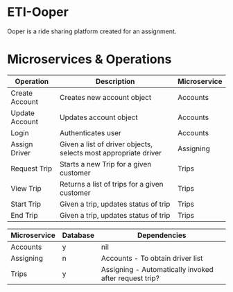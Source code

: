 # ETI-Ooper

Ooper is a ride sharing platform created for an assignment.

# Microservices & Operations

| Operation      | Description                                                     | Microservice |
| -------------- | --------------------------------------------------------------- | ------------ |
| Create Account | Creates new account object                                      | Accounts     |
| Update Account | Updates account object                                          | Accounts     |
| Login          | Authenticates user                                              | Accounts     |
| Assign Driver  | Given a list of driver objects, selects most appropriate driver | Assigning    |
| Request Trip   | Starts a new Trip for a given customer                          | Trips        |
| View Trip      | Returns a list of trips for a given customer                    | Trips        |
| Start Trip     | Given a trip, updates status of trip                            | Trips        |
| End Trip       | Given a trip, updates status of trip                            | Trips        |

| Microservice | Database | Dependencies                                          |
| ------------ | -------- | ----------------------------------------------------- |
| Accounts     | y        | nil                                                   |
| Assigning    | n        | Accounts - To obtain driver list                      |
| Trips        | y        | Assigning - Automatically invoked after request trip? |
